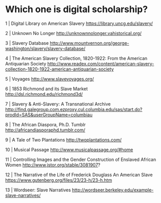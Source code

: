 # Which one is digital scholarship?
1 | Digital Library on American Slavery
https://library.uncg.edu/slavery/

2 | Unknown No Longer
http://unknownnolonger.vahistorical.org/

3 |  Slavery Database
http://www.mountvernon.org/george-washington/slavery/slavery-database/

4 | The American Slavery Collection, 1820-1922: From the American Antiquarian Society
http://www.readex.com/content/american-slavery-collection-1820-1922-american-antiquarian-society

5 | Voyages
http://www.slavevoyages.org/

6 | 1853 Richmond and its Slave Market
http://dsl.richmond.edu/richmond3d/


7 | Slavery & Anti-Slavery: A Transnational Archive
http://find.galegroup.com.ezproxy.cul.columbia.edu/sas/start.do?prodId=SAS&userGroupName=columbiau

8 | The African Diaspora, Ph.D. Tumblr
http://africandiasporaphd.tumblr.com/

9 | A Tale of Two Plantations
http://twoplantations.com/

10 | Musical Passage
http://www.musicalpassage.org/#home

11 | Controlling Images and the Gender Construction of Enslaved African Women
http://www.jstor.org/stable/3081907?

12 | The Narrative of the Life of Frederick Douglass An American Slave
https://www.gutenberg.org/files/23/23-h/23-h.htm

13 | Wordseer: Slave Narratives
http://wordseer.berkeley.edu/example-slave-narratives/
